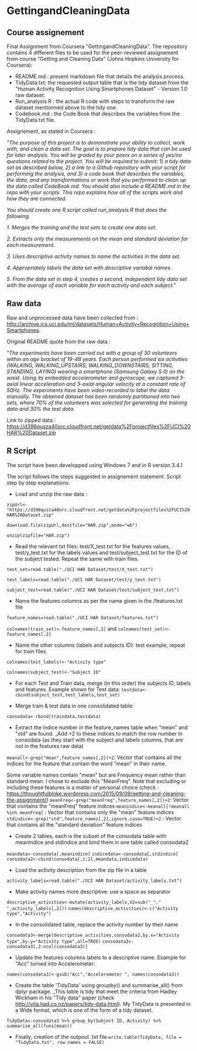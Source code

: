 # GettingandCleaningData

## Course assignement
Final Assignment from Coursera "GettingandCleaningData".
The repository contains 4 different files to be used for the peer-reviewed assignement from course "Getting and Cleaning Data" (Johns Hopkins University for Coursera):
* README.md : present markdown file that details the analysis process.
* TidyData.txt: the requested output table that is the tidy dataset from the "Human Activity Recognition Using Smartphones Dataset" - Version 1.0 raw dataset.
* Run_analysis.R : the actual R code with steps to transform the raw dataset mentionned above to the tidy one.
* Codebook.md : the Code Book that describes the variables from the TidyData.txt file.

Assignement, as stated in Coursera : 

*"The purpose of this project is to demonstrate your ability to collect, work with, and clean a data set. The goal is to prepare tidy data that can be used for later analysis. You will be graded by your peers on a series of yes/no questions related to the project. You will be required to submit: 1) a tidy data set as described below, 2) a link to a Github repository with your script for performing the analysis, and 3) a code book that describes the variables, the data, and any transformations or work that you performed to clean up the data called CodeBook.md. You should also include a README.md in the repo with your scripts. This repo explains how all of the scripts work and how they are connected.*

*You should create one R script called run_analysis.R that does the following.*

*1. Merges the training and the test sets to create one data set.*

*2. Extracts only the measurements on the mean and standard deviation for each measurement.*

*3. Uses descriptive activity names to name the activities in the data set.*

*4. Appropriately labels the data set with descriptive variable names.*

*5. From the data set in step 4, creates a second, independent tidy data set with the average of each variable for each activity and each subject."*

## Raw data ##

Raw and unprocessed data have been collected from : http://archive.ics.uci.edu/ml/datasets/Human+Activity+Recognition+Using+Smartphones.

Original README quote from the raw data : 

*"The experiments have been carried out with a group of 30 volunteers within an age bracket of 19-48 years. Each person performed six activities (WALKING, WALKING_UPSTAIRS, WALKING_DOWNSTAIRS, SITTING, STANDING, LAYING) wearing a smartphone (Samsung Galaxy S II) on the waist. Using its embedded accelerometer and gyroscope, we captured 3-axial linear acceleration and 3-axial angular velocity at a constant rate of 50Hz. The experiments have been video-recorded to label the data manually. The obtained dataset has been randomly partitioned into two sets, where 70% of the volunteers was selected for generating the training data and 30% the test data.*

Link to zipped data : https://d396qusza40orc.cloudfront.net/getdata%2Fprojectfiles%2FUCI%20HAR%20Dataset.zip

## R Script ##

The script have been developped using Windows 7 and in R version 3.4.1

The script follows the steps suggested in assignement statement.
Script step by step explanations:

* Load and unzip the raw data : 

`zipUrl<-"https://d396qusza40orc.cloudfront.net/getdata%2Fprojectfiles%2FUCI%20HAR%20Dataset.zip"`

`download.file(zipUrl,destfile="HAR.zip",mode="wb")`

`unzip(zipfile="HAR.zip")`

* Read the relevant txt files: test/X_test.txt for the features values, test/y_test.txt for the labels values and test/subject_test.txt for the ID of the subject tested. Repeat the same with train files.

`test_set=read.table("./UCI HAR Dataset/test/X_test.txt")`

 `test_labels=read.table("./UCI HAR Dataset/test/y_test.txt")`
    
 `subject_test=read.table("./UCI HAR Dataset/test/subject_test.txt")` 
 
 * Name the features columns as per the name given in the /features.txt file
 
 `feature_names=read.table("./UCI HAR Dataset/features.txt")`
 
 `colnames(train_set)<-feature_names[,2]` and `colnames(test_set)<-feature_names[,2]`
 
  * Name the other columns (labels and subjects ID): test example, repeat for train files.
  
  `colnames(test_labels)<-"Activity type"`
    
  `colnames(subject_test)<-"Subject ID"`
    
   * For each Test and Train data, merge (in this order) the subjects ID, labels and features. Example shown for Test data:
`testdata<-cbind(subject_test,test_labels,test_set)`

  * Merge train & test data in one consolidated table:

`consodata<-rbind(traindata,testdata)`

  * Extract the indice number in the feature_names table when "mean" and "std" are found. 
 _Add +2 to these indices to match the row number in consodata (as they start with the subject and labels columns, that are not in the features raw data)

`meanall<-grep("mean",feature_names[,2])+2`: Vector that contains all the indices for the feature that contain the word "mean" in their name.

Some variable names contain "mean" but are Frequency mean rather than standard mean. I chose to exclude this "MeanFreq". Note that excluding or including these features is a matter of personal choice (check : https://thoughtfulbloke.wordpress.com/2015/09/09/getting-and-cleaning-the-assignment/)
`meanFreq<-grep("meanFreq",feature_names[,2])+2`: Vector that contains the "meanFreq" feature indices
`meanindice<-meanall[!meanall %in% meanFreq]` : Vector that contains only the "mean" feature indices
`stdindice<-grep("std",feature_names[,2],ignore.case=TRUE)+2` : Vector that contains all the "standard deviation" feature indices

* Create 2 tables, each is the subset of the consodata table with meanindice and stdindice and bind them in one table called consodata2

`meandata<-consodata[,meanindice]`
`indicedata<-consodata[,stdindice]`
`consodata2<-cbind(consodata[,1:2],meandata,indicedata)`

* Load the activity description from the zip file in a table

`activity_labels=read.table("./UCI HAR Dataset/activity_labels.txt")`

 * Make activity names more descriptive: use a space as separator

`descriptive_activities<-mutate(activity_labels,V2=sub("_"," ",activity_labels[,2]))`
`names(descriptive_activities)<-c("Activity type","Activity")`

 * In the consolidated table, replace the activity number by their name

`consodata3<-merge(descriptive_activities,consodata2,by.x="Activity type",by.y="Activity type",all=TRUE)`
`consodata3<-consodata3[,2:ncol(consodata3)]`

* Update the features columns labels to a descriptive name. Example for "Acc" turned into Accelerometer:

`names(consodata3)<-gsub("Acc","Accelerometer ", names(consodata3))`

* Create the table 'TidyData' using groupby() and summarise_all() from dplyr package. 
_This table is tidy that meet the criteria from Hadley Wickham in his "Tidy data" paper (check http://vita.had.co.nz/papers/tidy-data.html). My TidyData is presented in a Wide format, which is one of the form of a tidy dataset.

`TidyData<-consodata3 %>% group_by(Subject ID, Activity) %>% summarise_all(funs(mean))`

 * Finally, creation of the outpout .txt file
 `write.table(TidyData, file = "TidyData.txt", row.names = FALSE)`
